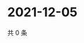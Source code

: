 # 2021-12-05

共 0 条

<!-- BEGIN WEIBO -->
<!-- 最后更新时间 Sun Dec 05 2021 01:16:20 GMT+0800 (China Standard Time) -->

<!-- END WEIBO -->
